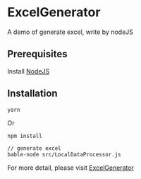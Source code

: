 # ExcelGenerator
A demo of generate excel, write by nodeJS
## Prerequisites
Install [NodeJS](https://github.com/nodejs/node)

## Installation
```
yarn
```
Or
```
npm install

// generate excel
bable-node src/LocalDataProcessor.js
```

For more detail, please visit [ExcelGenerator](http://syachiku.club/2018/12/14/一个NodeJS生成excel表格的小demo/)
